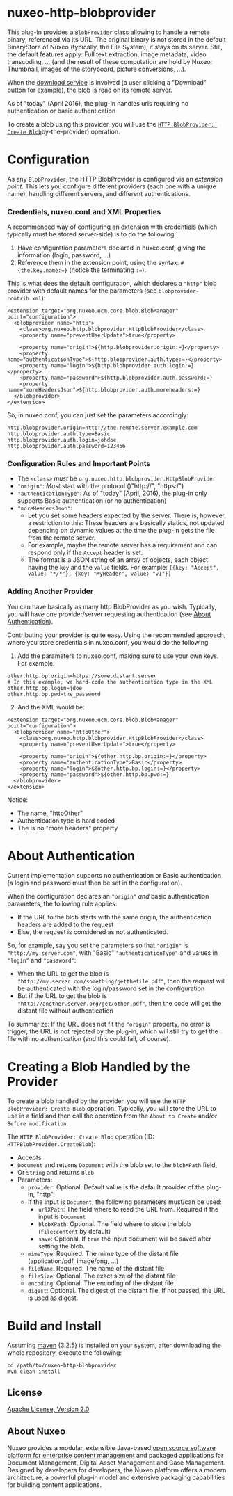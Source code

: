 # nuxeo-http-blobprovider

This plug-in provides a [`BlobProvider`](https://doc.nuxeo.com/x/fYYZAQ) class allowing to handle a remote binary, referenced via its URL. The  original binary is not stored in the default BinaryStore of Nuxeo (typically, the File System), it stays on its server. Still, the default features apply: Full text extraction, image metadata, video transcoding, ... (and the result of these computation are hold by Nuxeo: Thumbnail, images of the storyboard, picture conversions, ...).

When the [download service](https://doc.nuxeo.com/display/NXDOC/File+Storage#FileStorage-DownloadService) is involved (a user clicking a "Download" button for example), the blob is read on its remote server.

As of "today" (April 2016), the plug-in handles urls requiring no authentication or basic authentication

To create a blob using this provider, you will use the [`HTTP BlobProvider: Create Blob`](#creating-a-blob-handled)by-the-provider) operation.

# Configuration
As any `BlobProvider`, the HTTP BlobProvider is configured via an _extension point_. This lets you configure different providers (each one with a unique name), handling different servers, and different authentications.

### Credentials, nuxeo.conf and XML Properties
A recommended way of configuring an extension with credentials (which typically must be stored server-side) is to do the following:

1. Have configuration parameters declared in nuxeo.conf, giving the information (login, password, ...)
2. Reference them in the extension point, using the syntax: `#{the.key.name:=}` (notice the terminating `:=`).

This is what does the default configuration, which declares a `"http"` blob provider with default names for the parameters (see `blobprovider-contrib.xml`):

```
<extension target="org.nuxeo.ecm.core.blob.BlobManager" point="configuration">
  <blobprovider name="http">
    <class>org.nuxeo.http.blobprovider.HttpBlobProvider</class>
    <property name="preventUserUpdate">true</property>
    
    <property name="origin">${http.blobprovider.origin:=}</property>
    <property name="authenticationType">${http.blobprovider.auth.type:=}</property>
    <property name="login">${http.blobprovider.auth.login:=}</property>
    <property name="password">${http.blobprovider.auth.password:=}
    <property name="moreHeadersJson">${http.blobprovider.auth.moreheaders:=}
  </blobprovider>
</extension>
```

So, in nuxeo.conf, you can just set the parameters accordingly:

```
http.blobprovider.origin=http://the.remote.server.example.com
http.blobprovider.auth.type=Basic
http.blobprovider.auth.login=johdoe
http.blobprovider.auth.password=123456
```

### Configuration Rules and Important Points

* The `<class>` _must_ be `org.nuxeo.http.blobprovider.HttpBlobProvider`
* `"origin"`: _Must_ start with the protocol ()"http://", "https:/")
* `"authenticationType"`: As of "today" (April, 2016), the plug-in only supports Basic authentication (or no authentication)
* `"moreHeadersJson"`:
  * Let you set some headers expected by the server. There is, however, a restriction to this: These headers are basically statics, not updated depending on dynamic values at the time the plug-in gets the file from the remote server.
  * For example, maybe the remote server has a requirement and can respond only if the `Accept` header is set.
  * The format is a JSON string of an array of objects, each object having the `key` and the `value` fields. For example: `[{key: "Accept", value: "*/*"}, {key: "MyHeader", value: "v1"}]`
  
### Adding Another Provider
You can have basically as many http BlobProvider as you wish. Typically, you will have one provider/server requesting authentication (see [About Authentication](about-authentication)).

Contributing your provider is quite easy. Using the recommended approach, where you store credentials in nuxeo.conf, you would do the following

1. Add the parameters to nuxeo.conf, making sure to use your own keys. For example:

  ```
  other.http.bp.origin=https://some.distant.server
  # In this example, we hard-code the authentication type in the XML
  other.http.bp.login=jdoe
  other.http.bp.pwd=the_password
 ```

2. And the XML would be:

  ```
  <extension target="org.nuxeo.ecm.core.blob.BlobManager" point="configuration">
    <blobprovider name="httpOther">
      <class>org.nuxeo.http.blobprovider.HttpBlobProvider</class>
      <property name="preventUserUpdate">true</property>
      
      <property name="origin">${other.http.bp.origin:=}</property>
      <property name="authenticationType">Basic</property>
      <property name="login">${other.http.bp.login:=}</property>
      <property name="password">${other.http.bp.pwd:=}
    </blobprovider>
  </extension>
  ```

  Notice:

  * The name, "httpOther"
  * Authentication type is hard coded
  * The is no "more headers" property

# About Authentication
Current implementation supports no authentication or Basic authentication (a login and password must then be set in the configuration).

When the configuration declares an `"origin"` _and_ basic authentication parameters, the following rule applies:

* If the URL to the blob starts with the same origin, the authentication headers are added to the request
* Else, the request is considered as not authenticated.

So, for example, say you set the parameters so that `"origin"` is `"http://my.server.com"`, with "Basic" `"authenticationType"` and values in `"login"` and `"password"`:

* When the URL to get the blob is `"http://my.server.com/something/getthefile.pdf"`, then the request will be authenticated with the login/password set in the configuration
* But if the URL to get the blob is `"http://another.server.org/get/other.pdf"`, then the code will get the distant file without authentication

To summarize: If the URL does not fit the `"origin"` property, no error is trigger, the URL is not rejected by the plug-in, which will still try to get the file with no authentication (and this could fail, of course).

# Creating a Blob Handled by the Provider

To create a blob handled by the provider, you will use the `HTTP BlobProvider: Create Blob` operation. Typically, you will store the URL to use in a field and then call the operation from the `About to Create` and/or `Before modification`.

The `HTTP BlobProvider: Create Blob` operation (ID: `HTTPBlobProvider.CreateBlob`):

*  Accepts
  * `Document` and returns `Document` with the blob set to the `blobXPath` field,
  * Or `String` and returns `Blob`
* Parameters:
  * `provider`: Optional. Default value is the default provider of the plug-in, "http".
  * If the input is `Document`, the following parameters must/can be used:
    * `urlXPath`: The field where to read the URL from. Required if the input is `Document`
    * `blobXPath`: Optional. The field where to store the blob (`file:content` by default)
    * `save`: Optional. If `true` the input document will be saved after setting the blob.
  * `mimeType`: Required. The mime type of the distant file (application/pdf, image/png, ...)
  * `fileName`: Required. The name of the distant file
  * `fileSize`: Optional. The exact size of the distant file
  * `encoding`: Optional. The encoding of the distant file
  * `digest`: Optional. The digest of the distant file. If not passed, the URL is used as digest.

# Build and Install

Assuming [maven](http://maven.apache.org/) (3.2.5) is installed on your system, after downloading the whole repository, execute the following:

  ```
  cd /path/to/nuxeo-http-blobprovider
  mvn clean install
  ```


## License

[Apache License, Version 2.0](http://www.apache.org/licenses/LICENSE-2.0)

## About Nuxeo

Nuxeo provides a modular, extensible Java-based [open source software platform for enterprise content management](http://www.nuxeo.com) and packaged applications for Document Management, Digital Asset Management and Case Management. Designed by developers for developers, the Nuxeo platform offers a modern architecture, a powerful plug-in model and extensive packaging capabilities for building content applications.
